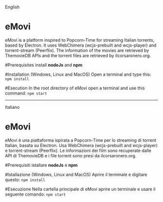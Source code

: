 English

# eMovi
eMovi is a platform inspired to Popcorn-Time for streaming Italian torrents, based by Electron. It uses WebChimera (wcjs-prebuilt and wcjs-player) and torrent-stream (Peerflix). The information of the movies are retrieved by ThemovieDB APIs and the torrent files are retrieved by ilcorsaronero.org.

#Prerequisites
install **nodeJs** and **npm**

#Installation (Windows, Linux and MacOS)
Open a terminal and type this:
`npm install`

#Esecution
In the root directory of eMovi open a terminal and use this command:
`npm start`

----------------------------------

Italiano

# eMovi
eMovi è una piattaforma  ispirata a Popcorn-Time per lo streaming di torrent Italian, basata su Electron. Usa WebChimera (wcjs-prebuilt and wcjs-player) e torrent-stream (Peerflix). Le informazioni dei film sono recuperate dalle API di ThemovieDB e i file torrent sono presi da ilcorsaronero.org.

#Prerequisiti
istallare **nodeJs** e **npm**

#Istallazione (Windows, Linux and MacOS)
Aprire il terminale e digitare questo:
`npm install`

#Esecuzione
Nella cartella principale di eMovi aprire un terminale e usare il seguente comando:
`npm start`
